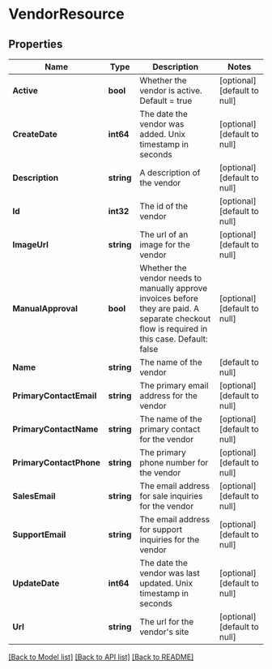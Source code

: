 # VendorResource

## Properties
Name | Type | Description | Notes
------------ | ------------- | ------------- | -------------
**Active** | **bool** | Whether the vendor is active.  Default &#x3D; true | [optional] [default to null]
**CreateDate** | **int64** | The date the vendor was added. Unix timestamp in seconds | [optional] [default to null]
**Description** | **string** | A description of the vendor | [optional] [default to null]
**Id** | **int32** | The id of the vendor | [optional] [default to null]
**ImageUrl** | **string** | The url of an image for the vendor | [optional] [default to null]
**ManualApproval** | **bool** | Whether the vendor needs to manually approve invoices before they are paid.  A separate checkout flow is required in this case.  Default: false | [optional] [default to null]
**Name** | **string** | The name of the vendor | [default to null]
**PrimaryContactEmail** | **string** | The primary email address for the vendor | [optional] [default to null]
**PrimaryContactName** | **string** | The name of the primary contact for the vendor | [optional] [default to null]
**PrimaryContactPhone** | **string** | The primary phone number for the vendor | [optional] [default to null]
**SalesEmail** | **string** | The email address for sale inquiries for the vendor | [optional] [default to null]
**SupportEmail** | **string** | The email address for support inquiries for the vendor | [optional] [default to null]
**UpdateDate** | **int64** | The date the vendor was last updated. Unix timestamp in seconds | [optional] [default to null]
**Url** | **string** | The url for the vendor&#39;s site | [optional] [default to null]

[[Back to Model list]](../README.md#documentation-for-models) [[Back to API list]](../README.md#documentation-for-api-endpoints) [[Back to README]](../README.md)


